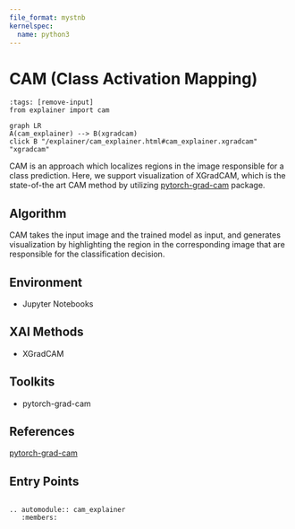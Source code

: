 ```yaml
---
file_format: mystnb
kernelspec:
  name: python3
---
```

# CAM (Class Activation Mapping)

```{code-cell} python3
:tags: [remove-input]
from explainer import cam
```

```{mermaid}
graph LR
A(cam_explainer) --> B(xgradcam)
click B "/explainer/cam_explainer.html#cam_explainer.xgradcam" "xgradcam"
```
CAM is an approach which localizes regions in the image responsible for a class prediction. 
Here, we support visualization of XGradCAM, which is the state-of-the art CAM method by
utilizing [pytorch-grad-cam](https://github.com/jacobgil/pytorch-grad-cam) package. 

## Algorithm
CAM takes the input image and the trained model as input, and generates visualization by highlighting
the region in the corresponding image that are responsible for the classification decision.

## Environment
- Jupyter Notebooks

## XAI Methods
- XGradCAM

## Toolkits
- pytorch-grad-cam

## References
[pytorch-grad-cam](https://github.com/jacobgil/pytorch-grad-cam)


## Entry Points

```{eval-rst}

.. automodule:: cam_explainer
   :members:

```


